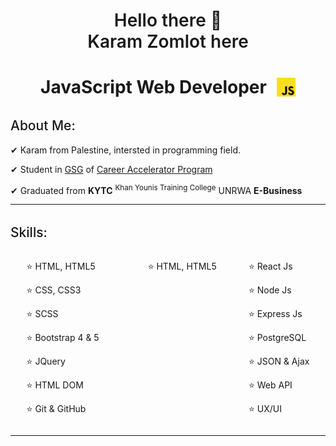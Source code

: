 <h1 align="center" style="font-weight: 600"> 
    Hello there 👋
    <br />
    Karam Zomlot here
</h1>

<h1 align="center" style="display: flex; justify-content: center; align-items: center;">
    JavaScript Web Developer
    <img src="./images/js.png" width="30" style="margin-left: 1rem;" />
</h1>

<div>
    <h2 style="font-weight: 500; margin-top: 2rem">About Me:</h2>
    <p>✔ Karam from Palestine, intersted in programming field.</p>
    <p>✔ Student in <a href="https://gazaskygeeks.com/" target="_blank">GSG</a> of <a href="https://gazaskygeeks.com/coders-career-accelerator-course/" target="_blank">Career Accelerator Program</a> </p>
    <p>✔ Graduated from <strong>KYTC</strong> <sup>Khan Younis Training College</sup> UNRWA <strong>E-Business</strong> </p>
</div>

---

<!-- ```js
const karam = {
    full_name: 'Karam Hani Juda Zomlot',
    job_title: 'JavaScript Web Developer',
    skills: [
        'HTML, HTML5',
        'CSS, CSS3',
        'JavaScript',
        'Bootstrap 4 & 5',
        'Node js',
        'Express js',
        'PostgreSQL',
        'React js',
        'Git & GitHub',
        'NPM',
        'UX/UI'
    ],
    tools: [
        'Visual Studio',
        'VS Code',
        'Microsoft SQL Server',
        'Postman',
        'Adobe XD',
        'Adobe Photoshop'
    ]
}
``` -->

<h2 style="font-weight: 500; margin-top: 2rem">Skills:</h2>

<div style="display: flex; justify-content: space-around; align-items: flex-start;">
    <div>
        <p>
            <span>⭐ HTML, HTML5</span> 
            <span style="margin-left: 5rem;">⭐ HTML, HTML5</span>
        </p>
        <p>⭐ CSS, CSS3</p>
        <p>⭐ SCSS</p>
        <p>⭐ Bootstrap 4 & 5</p>
        <p>⭐ JQuery</p>
        <p>⭐ HTML DOM</p>
        <p>⭐ Git & GitHub</p>
    </div>
    <div>
        <p>⭐ React Js</p>
        <p>⭐ Node Js</p>
        <p>⭐ Express Js</p>
        <p>⭐ PostgreSQL</p>
        <p>⭐ JSON & Ajax</p>
        <p>⭐ Web API</p>
        <p>⭐ UX/UI</p>
    </div>
</div>

---